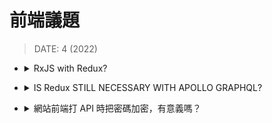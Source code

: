 ###### <!-- ref -->

[rxjs with redux?]: https://blog.techbridge.cc/2017/12/08/rxjs/
[is redux still necessary with apollo graphql?]: https://leapgraph.com/graphql-Redux-apollo/
[graphql with redux]: https://medium.com/nerd-for-tech/how-to-use-graphql-with-Redux-50ad20ec051f
[what is the difference between promises and observables?]: https://stackoverflow.com/questions/37364973/what-is-the-difference-between-promises-and-observables
[網站前端打 API 時把密碼加密，有意義嗎？]: https://blog.huli.tw/2023/01/10/security-of-encrypt-or-hash-password-in-client-side/

 <!-- ref -->

# 前端議題

> DATE: 4 (2022)

<!-- RxJS with Redux? -->

- <details close>
  <summary>RxJS with Redux?</summary>

  - REF:

    - [What is the difference between Promises and Observables?]
    - [RxJS with Redux?]

  - 初略了解後，目前覺得 Redux 處理的部分跟 RxJS 不太一樣。
    Redux 是處理前端的狀態流，但非同步的資料要如何整合進 Redux 依然需要處理。
    所以有各種方案用來處理這個部分。而其中一種就是整合了 RxJS 的 `redux-observable`。

  - pull vs push system

  </details>

<!-- IS Redux STILL NECESSARY WITH APOLLO GRAPHQL? -->

- <details close>
  <summary>IS Redux STILL NECESSARY WITH APOLLO GRAPHQL?</summary>

  - REF:

    - [GraphQL with Redux]
    - [IS Redux STILL NECESSARY WITH APOLLO GRAPHQL?]

  - 不能說用了 GraphQL 就不需要 Redux。但是用了 Appollo Client，他就把原本 Redux 在管理狀態的事情也接來做了，所以就不需要 Redux 了

  </details>

<!-- 網站前端打 API 時把密碼加密，有意義嗎？ -->

- <details close>
  <summary>網站前端打 API 時把密碼加密，有意義嗎？</summary>

  - REF:
    - [網站前端打 API 時把密碼加密，有意義嗎？]

  </details>
